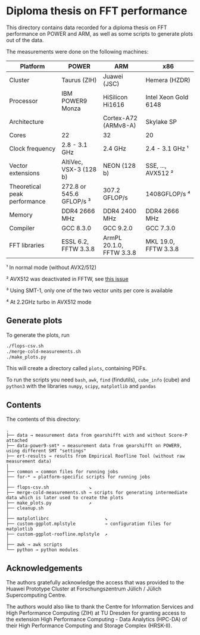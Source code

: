 # Diploma thesis on FFT performance

This directory contains data recorded for a diploma thesis on FFT performance on POWER and ARM, as
well as some scripts to generate plots out of the data.

The measurements were done on the following machines:

| Platform                      | **POWER**                 | **ARM**                   | **x86**               |
|-------------------------------|---------------------------|---------------------------|-----------------------|
| Cluster                       | Taurus (ZIH)              | Juawei (JSC)              | Hemera (HZDR)         |
| Processor                     | IBM POWER9 Monza          | HiSilicon Hi1616          | Intel Xeon Gold 6148  |
| Architecture                  |                           | Cortex-A72 (ARMv8-A)      | Skylake SP            |
| Cores                         | 22                        | 32                        | 20                    |
| Clock frequency               | 2.8 - 3.1 GHz             | 2.4 GHz                   | 2.4 - 3.1 GHz ¹       |
| Vector extensions             | AltiVec, VSX-3 (128 b)    | NEON (128 b)              | SSE, ..., AVX512 ²    |
| Theoretical peak performance  | 272.8 or 545.6 GFLOP/s ³  | 307.2 GFLOP/s             | 1408GFLOP/s ⁴         |
| Memory                        | DDR4 2666 MHz             | DDR4 2400 MHz             | DDR4 2666 MHz         |
| Compiler                      | GCC 8.3.0                 | GCC 9.2.0                 | GCC 7.3.0             |
| FFT libraries                 | ESSL 6.2, FFTW 3.3.8      | ArmPL 20.1.0, FFTW 3.3.8  | MKL 19.0, FFTW 3.3.8  |


¹ In normal mode (without AVX2/512)

² AVX512 was deactivated in FFTW, see [this issue](https://github.com/FFTW/fftw3/issues/143)

³ Using SMT-1, only one of the two vector units per core is available

⁴ At 2.2GHz turbo in AVX512 mode


## Generate plots

To generate the plots, run

```bash
./flops-csv.sh
./merge-cold-measurements.sh
./make_plots.py
```

This will create a directory called `plots`, containing PDFs.

To run the scripts you need `bash`, `awk`, `find` (findutils), `cube_info` (cube) and `python3` with
the libraries `numpy`, `scipy`, `matplotlib` and `pandas`


## Contents

The contents of this directory:

```
.
├── data → measurement data from gearshifft with and without Score-P attached
├── data-power9-smt* → measurement data from gearshifft on POWER9, using different SMT "settings"
├── ert-results → results from Empirical Roofline Tool (without raw measurement data)
│
├── common → common files for running jobs
├── for-* → platform-specific scripts for running jobs
│
├── flops-csv.sh               ↘
├── merge-cold-measurements.sh → scripts for generating intermediate data which is later used to create the plots
├── make_plots.py              ↗
├── cleanup.sh
│
├── matplotlibrc                     ↘
├── custom-ggplot.mplstyle           → configuration files for matplotlib
├── custom-ggplot-roofline.mplstyle  ↗
│
├── awk → awk scripts
└── python → python modules
```


## Acknowledgements

The authors gratefully acknowledge the access that was provided to the Huawei Prototype Cluster at
Forschungszentrum Jülich / Jülich Supercomputing Centre.

The authors would also like to thank the Centre for Information Services and High Performance
Computing (ZIH) at TU Dresden for granting access to the extension High Performance Computing -
Data Analytics (HPC-DA) of their High Performance Computing and Storage Complex (HRSK-II).
